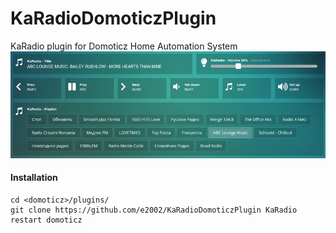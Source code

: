 # KaRadioDomoticzPlugin
KaRadio plugin for Domoticz Home Automation System
![](https://github.com/e2002/KaRadioDomoticzPlugin/raw/master/domoticz-karadio-plugin-800.jpg)

#### Installation<br />
~~~
cd <domoticz>/plugins/
git clone https://github.com/e2002/KaRadioDomoticzPlugin KaRadio
restart domoticz

